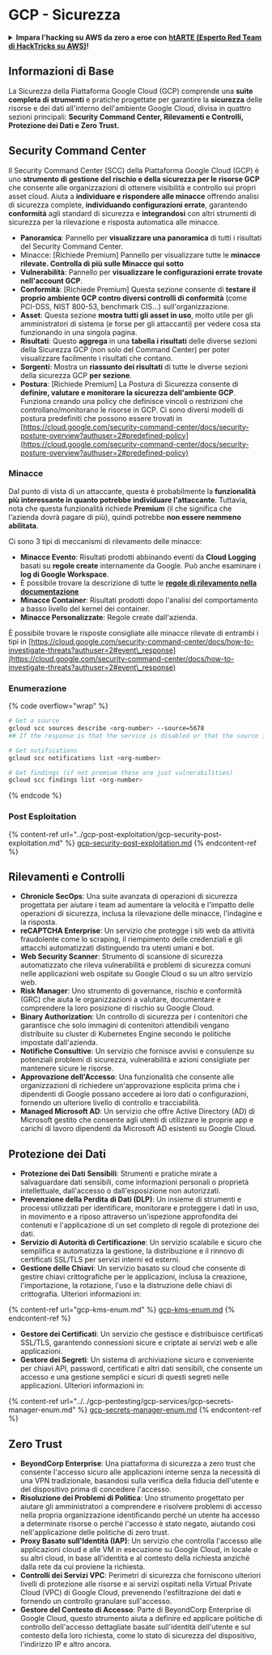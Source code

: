 # GCP - Sicurezza

<details>

<summary><strong>Impara l'hacking su AWS da zero a eroe con</strong> <a href="https://training.hacktricks.xyz/courses/arte"><strong>htARTE (Esperto Red Team di HackTricks su AWS)</strong></a><strong>!</strong></summary>

Altri modi per supportare HackTricks:

* Se vuoi vedere la tua **azienda pubblicizzata su HackTricks** o **scaricare HackTricks in PDF** Controlla i [**PIANI DI ABBONAMENTO**](https://github.com/sponsors/carlospolop)!
* Ottieni il [**merchandising ufficiale di PEASS & HackTricks**](https://peass.creator-spring.com)
* Scopri [**La Famiglia PEASS**](https://opensea.io/collection/the-peass-family), la nostra collezione di [**NFT esclusivi**](https://opensea.io/collection/the-peass-family)
* **Unisciti al** 💬 [**gruppo Discord**](https://discord.gg/hRep4RUj7f) o al [**gruppo telegram**](https://t.me/peass) o **seguici** su **Twitter** 🐦 [**@hacktricks\_live**](https://twitter.com/hacktricks\_live)**.**
* **Condividi i tuoi trucchi di hacking inviando PR a** [**HackTricks**](https://github.com/carlospolop/hacktricks) e [**HackTricks Cloud**](https://github.com/carlospolop/hacktricks-cloud) repos di github.

</details>

## Informazioni di Base

La Sicurezza della Piattaforma Google Cloud (GCP) comprende una **suite completa di strumenti** e pratiche progettate per garantire la **sicurezza** delle risorse e dei dati all'interno dell'ambiente Google Cloud, divisa in quattro sezioni principali: **Security Command Center, Rilevamenti e Controlli, Protezione dei Dati e Zero Trust.**

## **Security Command Center**

Il Security Command Center (SCC) della Piattaforma Google Cloud (GCP) è uno **strumento di gestione del rischio e della sicurezza per le risorse GCP** che consente alle organizzazioni di ottenere visibilità e controllo sui propri asset cloud. Aiuta a **individuare e rispondere alle minacce** offrendo analisi di sicurezza complete, **individuando configurazioni errate**, garantendo **conformità** agli standard di sicurezza e **integrandosi** con altri strumenti di sicurezza per la rilevazione e risposta automatica alle minacce.

* **Panoramica**: Pannello per **visualizzare una panoramica** di tutti i risultati del Security Command Center.
* Minacce: \[Richiede Premium] Pannello per visualizzare tutte le **minacce rilevate. Controlla di più sulle Minacce qui sotto**
* **Vulnerabilità**: Pannello per **visualizzare le configurazioni errate trovate nell'account GCP**.
* **Conformità**: \[Richiede Premium] Questa sezione consente di **testare il proprio ambiente GCP contro diversi controlli di conformità** (come PCI-DSS, NIST 800-53, benchmark CIS...) sull'organizzazione.
* **Asset**: Questa sezione **mostra tutti gli asset in uso**, molto utile per gli amministratori di sistema (e forse per gli attaccanti) per vedere cosa sta funzionando in una singola pagina.
* **Risultati**: Questo **aggrega** in una **tabella i risultati** delle diverse sezioni della Sicurezza GCP (non solo del Command Center) per poter visualizzare facilmente i risultati che contano.
* **Sorgenti**: Mostra un **riassunto dei risultati** di tutte le diverse sezioni della sicurezza GCP **per sezione**.
* **Postura**: \[Richiede Premium] La Postura di Sicurezza consente di **definire, valutare e monitorare la sicurezza dell'ambiente GCP**. Funziona creando una policy che definisce vincoli o restrizioni che controllano/monitorano le risorse in GCP. Ci sono diversi modelli di postura predefiniti che possono essere trovati in [https://cloud.google.com/security-command-center/docs/security-posture-overview?authuser=2#predefined-policy](https://cloud.google.com/security-command-center/docs/security-posture-overview?authuser=2#predefined-policy)

### **Minacce**

Dal punto di vista di un attaccante, questa è probabilmente la **funzionalità più interessante in quanto potrebbe individuare l'attaccante**. Tuttavia, nota che questa funzionalità richiede **Premium** (il che significa che l'azienda dovrà pagare di più), quindi potrebbe **non essere nemmeno abilitata**.&#x20;

Ci sono 3 tipi di meccanismi di rilevamento delle minacce:

* **Minacce Evento**: Risultati prodotti abbinando eventi da **Cloud Logging** basati su **regole create** internamente da Google. Può anche esaminare i **log di Google Workspace**.
* È possibile trovare la descrizione di tutte le [**regole di rilevamento nella documentazione**](https://cloud.google.com/security-command-center/docs/concepts-event-threat-detection-overview?authuser=2#how\_works)
* **Minacce Container**: Risultati prodotti dopo l'analisi del comportamento a basso livello del kernel dei container.
* **Minacce Personalizzate**: Regole create dall'azienda.

È possibile trovare le risposte consigliate alle minacce rilevate di entrambi i tipi in [https://cloud.google.com/security-command-center/docs/how-to-investigate-threats?authuser=2#event\_response](https://cloud.google.com/security-command-center/docs/how-to-investigate-threats?authuser=2#event\_response)

### Enumerazione

{% code overflow="wrap" %}
```bash
# Get a source
gcloud scc sources describe <org-number> --source=5678
## If the response is that the service is disabled or that the source is not found, then, it isn't enabled

# Get notifications
gcloud scc notifications list <org-number>

# Get findings (if not premium these are just vulnerabilities)
gcloud scc findings list <org-number>
```
{% endcode %}

### Post Esploitation

{% content-ref url="../gcp-post-exploitation/gcp-security-post-exploitation.md" %}
[gcp-security-post-exploitation.md](../gcp-post-exploitation/gcp-security-post-exploitation.md)
{% endcontent-ref %}

## Rilevamenti e Controlli

* **Chronicle SecOps**: Una suite avanzata di operazioni di sicurezza progettata per aiutare i team ad aumentare la velocità e l'impatto delle operazioni di sicurezza, inclusa la rilevazione delle minacce, l'indagine e la risposta.
* **reCAPTCHA Enterprise**: Un servizio che protegge i siti web da attività fraudolente come lo scraping, il riempimento delle credenziali e gli attacchi automatizzati distinguendo tra utenti umani e bot.
* **Web Security Scanner**: Strumento di scansione di sicurezza automatizzato che rileva vulnerabilità e problemi di sicurezza comuni nelle applicazioni web ospitate su Google Cloud o su un altro servizio web.
* **Risk Manager**: Uno strumento di governance, rischio e conformità (GRC) che aiuta le organizzazioni a valutare, documentare e comprendere la loro posizione di rischio su Google Cloud.
* **Binary Authorization**: Un controllo di sicurezza per i contenitori che garantisce che solo immagini di contenitori attendibili vengano distribuite su cluster di Kubernetes Engine secondo le politiche impostate dall'azienda.
* **Notifiche Consultive**: Un servizio che fornisce avvisi e consulenze su potenziali problemi di sicurezza, vulnerabilità e azioni consigliate per mantenere sicure le risorse.
* **Approvazione dell'Accesso**: Una funzionalità che consente alle organizzazioni di richiedere un'approvazione esplicita prima che i dipendenti di Google possano accedere ai loro dati o configurazioni, fornendo un ulteriore livello di controllo e tracciabilità.
* **Managed Microsoft AD**: Un servizio che offre Active Directory (AD) di Microsoft gestito che consente agli utenti di utilizzare le proprie app e carichi di lavoro dipendenti da Microsoft AD esistenti su Google Cloud.

## Protezione dei Dati

* **Protezione dei Dati Sensibili**: Strumenti e pratiche mirate a salvaguardare dati sensibili, come informazioni personali o proprietà intellettuale, dall'accesso o dall'esposizione non autorizzati.
* **Prevenzione della Perdita di Dati (DLP)**: Un insieme di strumenti e processi utilizzati per identificare, monitorare e proteggere i dati in uso, in movimento e a riposo attraverso un'ispezione approfondita dei contenuti e l'applicazione di un set completo di regole di protezione dei dati.
* **Servizio di Autorità di Certificazione**: Un servizio scalabile e sicuro che semplifica e automatizza la gestione, la distribuzione e il rinnovo di certificati SSL/TLS per servizi interni ed esterni.
* **Gestione delle Chiavi**: Un servizio basato su cloud che consente di gestire chiavi crittografiche per le applicazioni, inclusa la creazione, l'importazione, la rotazione, l'uso e la distruzione delle chiavi di crittografia. Ulteriori informazioni in:

{% content-ref url="gcp-kms-enum.md" %}
[gcp-kms-enum.md](gcp-kms-enum.md)
{% endcontent-ref %}

* **Gestore dei Certificati**: Un servizio che gestisce e distribuisce certificati SSL/TLS, garantendo connessioni sicure e criptate ai servizi web e alle applicazioni.
* **Gestore dei Segreti**: Un sistema di archiviazione sicuro e conveniente per chiavi API, password, certificati e altri dati sensibili, che consente un accesso e una gestione semplici e sicuri di questi segreti nelle applicazioni. Ulteriori informazioni in:

{% content-ref url="../../gcp-pentesting/gcp-services/gcp-secrets-manager-enum.md" %}
[gcp-secrets-manager-enum.md](../../gcp-pentesting/gcp-services/gcp-secrets-manager-enum.md)
{% endcontent-ref %}

## Zero Trust

* **BeyondCorp Enterprise**: Una piattaforma di sicurezza a zero trust che consente l'accesso sicuro alle applicazioni interne senza la necessità di una VPN tradizionale, basandosi sulla verifica della fiducia dell'utente e del dispositivo prima di concedere l'accesso.
* **Risoluzione dei Problemi di Politica**: Uno strumento progettato per aiutare gli amministratori a comprendere e risolvere problemi di accesso nella propria organizzazione identificando perché un utente ha accesso a determinate risorse o perché l'accesso è stato negato, aiutando così nell'applicazione delle politiche di zero trust.
* **Proxy Basato sull'Identità (IAP)**: Un servizio che controlla l'accesso alle applicazioni cloud e alle VM in esecuzione su Google Cloud, in locale o su altri cloud, in base all'identità e al contesto della richiesta anziché dalla rete da cui proviene la richiesta.
* **Controlli dei Servizi VPC**: Perimetri di sicurezza che forniscono ulteriori livelli di protezione alle risorse e ai servizi ospitati nella Virtual Private Cloud (VPC) di Google Cloud, prevenendo l'esfiltrazione dei dati e fornendo un controllo granulare sull'accesso.
* **Gestore del Contesto di Accesso**: Parte di BeyondCorp Enterprise di Google Cloud, questo strumento aiuta a definire ed applicare politiche di controllo dell'accesso dettagliate basate sull'identità dell'utente e sul contesto della loro richiesta, come lo stato di sicurezza del dispositivo, l'indirizzo IP e altro ancora.
